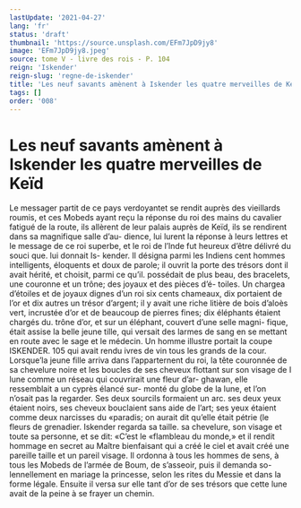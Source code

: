 ```yaml
---
lastUpdate: '2021-04-27'
lang: 'fr'
status: 'draft'
thumbnail: 'https://source.unsplash.com/EFm7JpD9jy8'
image: 'EFm7JpD9jy8.jpeg'
source: tome V - livre des rois - P. 104
reign: 'Iskender'
reign-slug: 'regne-de-iskender'
title: 'Les neuf savants amènent à Iskender les quatre merveilles de Keïd | Le Livre des Rois | Shâhnâmeh'
tags: []
order: '008'
---
```


# Les neuf savants amènent à Iskender les quatre merveilles de Keïd

Le messager partit de ce pays verdoyantet se rendit auprès des vieillards roumis, et ces Mobeds ayant reçu la réponse du roi des mains du cavalier fatigué
de la route, ils allèrent de leur palais auprès de Keïd, ils se rendirent dans sa magnifique salle d’au- dience, lui lurent la réponse à leurs lettres et le message de ce roi superbe, et le roi de l’lnde fut heureux d’être délivré du souci que. lui donnait Is-
kender. Il désigna parmi les Indiens cent hommes intelligents, éloquents et doux de parole; il ouvrit la porte des trésors dont il avait hérité, et choisit, parmi
ce qu’il. possédait de plus beau, des bracelets, une couronne et un trône; des joyaux et des pièces d’é-
toiles. Un chargea d’étoiles et de joyaux dignes d’un
roi six cents chameaux, dix portaient de l’or et dix autres un trésor d’argent; il y avait une riche litière
de bois d’aloès vert, incrustée d’or et de beaucoup de pierres fines; dix éléphants étaient chargés du. trône
d’or, et sur un éléphant, couvert d’une selle magni-
fique, était assise la belle jeune tille, qui versait des
larmes de sang en se mettant en route avec le sage et le médecin. Un homme illustre portait la coupe
ISKENDER. 105 qui avait rendu ivres de vin tous les grands de la
cour. Lorsque’la jeune fille arriva dans l’apparternent
du roi, la tête couronnée de sa chevelure noire et
les boucles de ses cheveux flottant sur son visage de I lune comme un réseau qui couvrirait une fleur d’ar- ghawan, elle ressemblait a un cyprès élancé sur-
monté du globe de la lune, et l’on n’osait pas la
regarder. Ses deux sourcils formaient un arc. ses deux yeux étaient noirs, ses cheveux bouclaient sans aide de l’art; ses yeux étaient comme deux narcisses du
«paradis; on aurait dit qu’elle était pétrie (le fleurs de
grenadier. Iskender regarda sa taille. sa chevelure, son visage et toute sa personne, et se dit: «C’est le «flambleau du monde,» et il rendit hommage en secret au Maître bienfaisant qui a créé le ciel et avait
créé une pareille taille et un pareil visage. Il ordonna
à tous les hommes de sens, à tous les Mobeds de l’armée de Boum, de s’asseoir, puis il demanda so- lennellement en mariage la princesse, selon les rites du Messie et dans la forme légale. Ensuite il versa sur elle tant d’or de ses trésors que cette lune avait
de la peine à se frayer un chemin.
